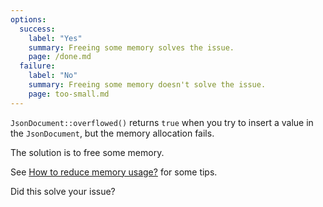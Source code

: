 ```yaml
---
options:
  success:
    label: "Yes"
    summary: Freeing some memory solves the issue.
    page: /done.md
  failure:
    label: "No"
    summary: Freeing some memory doesn't solve the issue.
    page: too-small.md
---
```


`JsonDocument::overflowed()` returns `true` when you try to insert a value in the `JsonDocument`, but the memory allocation fails.

The solution is to free some memory.

See [How to reduce memory usage?](/v7/how-to/reduce-memory-usage/) for some tips.

Did this solve your issue?
